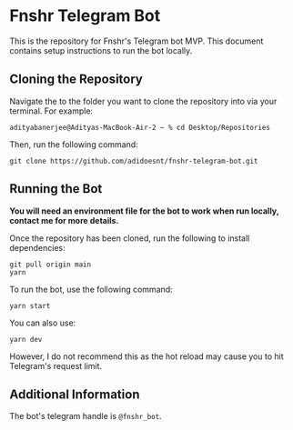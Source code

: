 # Fnshr Telegram Bot
This is the repository for Fnshr's Telegram bot MVP.
This document contains setup instructions to run the bot locally.

## Cloning the Repository
Navigate the to the folder you want to clone the repository into via your terminal. For example:
```
adityabanerjee@Adityas-MacBook-Air-2 ~ % cd Desktop/Repositories
```
Then, run the following command:
```
git clone https://github.com/adidoesnt/fnshr-telegram-bot.git
```

## Running the Bot
**You will need an environment file for the bot to work when run locally, contact me for more details.**  
  
Once the repository has been cloned, run the following to install dependencies:
```
git pull origin main
yarn
```

To run the bot, use the following command:
```
yarn start
```

You can also use:
```
yarn dev
```
However, I do not recommend this as the hot reload may cause you to hit Telegram's request limit.

## Additional Information
The bot's telegram handle is ```@fnshr_bot```.  
